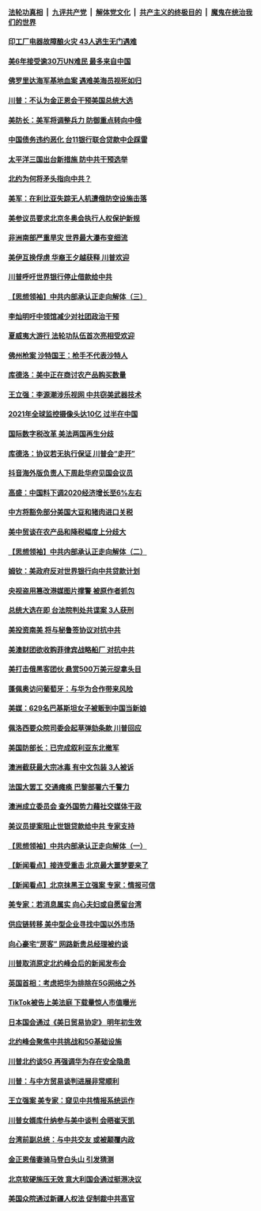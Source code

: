 ####  [法轮功真相](../../../../basic/blob/master/README.md?t=12082052) &nbsp;|&nbsp; [九评共产党](../../../../9ping.md/blob/master/README.md?t=12082052) &nbsp;|&nbsp; [解体党文化](../../../../jtdwh.md/blob/master/README.md?t=12082052)  &nbsp;|&nbsp; [共产主义的终极目的](../../../../gczydzjmd.md/blob/master/README.md?t=12082052) &nbsp;|&nbsp; [魔鬼在统治我们的世界](../../../../mgztzwmdsj.md/blob/master/README.md?t=12082052) 

#### [印工厂电器故障酿火灾 43人逃生无门遇难](../pages/nsc418/n11708538.md?t=12082052) 

#### [美6年接受逾30万UN难民 最多来自中国](../pages/nsc418/n11701808.md?t=12082052) 

#### [佛罗里达海军基地血案 遇难美海员视死如归](../pages/nsc418/n11708389.md?t=12082052) 

#### [川普：不认为金正恩会干预美国总统大选](../pages/nsc418/n11708257.md?t=12082052) 

#### [美防长：美军将调整兵力 防御重点转向中俄](../pages/nsc418/n11708030.md?t=12082052) 

#### [中国债务违约恶化 台11银行联合贷款中企踩雷](../pages/nsc418/n11707668.md?t=12082052) 

#### [太平洋三国出台新措施 防中共干预选举](../pages/nsc418/n11707616.md?t=12082052) 

#### [北约为何将矛头指向中共？](../pages/nsc418/n11707391.md?t=12082052) 

#### [美军：在利比亚失踪无人机遭俄防空设施击落](../pages/nsc418/n11707505.md?t=12082052) 

#### [美参议员要求北京冬奥会执行人权保护新规](../pages/nsc418/n11707445.md?t=12082052) 

#### [非洲南部严重旱灾 世界最大瀑布变细流](../pages/nsc418/n11707426.md?t=12082052) 

#### [美伊互换俘虏 华裔王夕越获释 川普欢迎](../pages/nsc418/n11707343.md?t=12082052) 

#### [川普呼吁世界银行停止借款给中共](../pages/nsc418/n11707250.md?t=12082052) 

#### [【思想领袖】中共内部承认正走向解体（三）](../pages/nsc418/n11707193.md?t=12082052) 

#### [李灿明吁中领馆减少对社团政治干预](../pages/nsc418/n11705090.md?t=12082052) 

#### [夏威夷大游行 法轮功队伍首次亮相受欢迎](../pages/nsc418/n11703448.md?t=12082052) 

#### [佛州枪案 沙特国王：枪手不代表沙特人](../pages/nsc418/n11706084.md?t=12082052) 

#### [库德洛：美中正在商讨农产品购买数量](../pages/nsc418/n11706324.md?t=12082052) 

#### [王立强：李源潮涉乐视网 中共窃美武器技术](../pages/nsc418/n11706111.md?t=12082052) 

#### [2021年全球监控摄像头达10亿 过半在中国](../pages/nsc418/n11706046.md?t=12082052) 

#### [国际数字税改革 美法两国再生分歧](../pages/nsc418/n11706152.md?t=12082052) 

#### [库德洛：协议若无执行保证 川普会“走开”](../pages/nsc418/n11706070.md?t=12082052) 

#### [抖音海外版负责人下周赴华府见国会议员](../pages/nsc418/n11705847.md?t=12082052) 

#### [高盛：中国料下调2020经济增长至6%左右](../pages/nsc418/n11705789.md?t=12082052) 

#### [中方将豁免部分美国大豆和猪肉进口关税](../pages/nsc418/n11705623.md?t=12082052) 

#### [美中贸谈在农产品和降税幅度上分歧大](../pages/nsc418/n11705271.md?t=12082052) 

#### [【思想领袖】中共内部承认正走向解体（二）](../pages/nsc418/n11704968.md?t=12082052) 

#### [姆钦：美政府反对世界银行向中共贷款计划](../pages/nsc418/n11703992.md?t=12082052) 

#### [央视盗用篡改港媒图片撑警 被原作者抓包](../pages/nsc418/n11704805.md?t=12082052) 

#### [总统大选在即 台法院判处共谍案 3人获刑](../pages/nsc418/n11703917.md?t=12082052) 

#### [美投资南美 将与秘鲁签协议对抗中共](../pages/nsc418/n11703813.md?t=12082052) 

#### [美澳财团欲收购菲律宾战略船厂 对抗中共](../pages/nsc418/n11703819.md?t=12082052) 

#### [美打击俄黑客团伙 悬赏500万美元捉拿头目](../pages/nsc418/n11703749.md?t=12082052) 

#### [蓬佩奥访问葡萄牙：与华为合作带来风险](../pages/nsc418/n11703525.md?t=12082052) 

#### [美媒：629名巴基斯坦女子被贩到中国当新娘](../pages/nsc418/n11703260.md?t=12082052) 

#### [佩洛西要众院司委会起草弹劾条款 川普回应](../pages/nsc418/n11703336.md?t=12082052) 

#### [美国防部长：已完成叙利亚东北撤军](../pages/nsc418/n11703184.md?t=12082052) 

#### [澳洲截获最大宗冰毒 有中文包装 3人被诉](../pages/nsc418/n11703253.md?t=12082052) 

#### [法国大罢工 交通瘫痪 巴黎部署六千警力](../pages/nsc418/n11702578.md?t=12082052) 

#### [澳洲成立委员会 查外国势力藉社交媒体干政](../pages/nsc418/n11702722.md?t=12082052) 

#### [美议员提案阻止世银贷款给中共 专家支持](../pages/nsc418/n11702109.md?t=12082052) 

#### [【思想领袖】中共内部承认正走向解体（一）](../pages/nsc418/n11701493.md?t=12082052) 

#### [【新闻看点】接连受重击 北京最大噩梦要来了](../pages/nsc418/n11700803.md?t=12082052) 

#### [【新闻看点】北京抹黑王立强案 专家：情报可信](../pages/nsc418/n11700936.md?t=12082052) 

#### [美专家：若消息属实 向心夫妇或自愿留台湾](../pages/nsc418/n11701080.md?t=12082052) 

#### [供应链转移 美中型企业寻找中国以外市场](../pages/nsc418/n11701063.md?t=12082052) 

#### [向心豪宅“房客” 网路新贵总经理被约谈](../pages/nsc418/n11700880.md?t=12082052) 

#### [川普取消原定北约峰会后的新闻发布会](../pages/nsc418/n11700875.md?t=12082052) 

#### [英国首相：考虑把华为排除在5G网络之外](../pages/nsc418/n11700822.md?t=12082052) 

#### [TikTok被告上美法庭 下载量惊人市值曝光](../pages/nsc418/n11700578.md?t=12082052) 

#### [日本国会通过《美日贸易协定》 明年初生效](../pages/nsc418/n11700341.md?t=12082052) 

#### [北约峰会聚焦中共挑战和5G基础设施](../pages/nsc418/n11700587.md?t=12082052) 

#### [川普北约谈5G 再强调华为存在安全隐患](../pages/nsc418/n11700492.md?t=12082052) 

#### [川普：与中方贸易谈判进展非常顺利](../pages/nsc418/n11700511.md?t=12082052) 

#### [王立强案 美专家：窥见中共情报系统运作](../pages/nsc418/n11700022.md?t=12082052) 

#### [川普女婿库什纳参与美中谈判 会晤崔天凯](../pages/nsc418/n11699988.md?t=12082052) 

#### [台湾前副总统：与中共交友 或被颠覆内政](../pages/nsc418/n11699672.md?t=12082052) 

#### [金正恩偕妻骑马登白头山 引发猜测](../pages/nsc418/n11699820.md?t=12082052) 

#### [北京软硬施压无效 意大利国会通过挺港决议](../pages/nsc418/n11699168.md?t=12082052) 

#### [美国众院通过新疆人权法 促制裁中共高官](../pages/nsc418/n11698563.md?t=12082052) 

